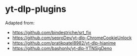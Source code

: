 # yt-dlp-plugins

Adapted from:

- https://github.com/bindestriche/srt_fix
- https://github.com/seproDev/yt-dlp-ChromeCookieUnlock
- https://github.com/pratikpatel8982/yt-dlp-hianime
- https://github.com/bashonly/yt-dlp-YTNSigDeno

